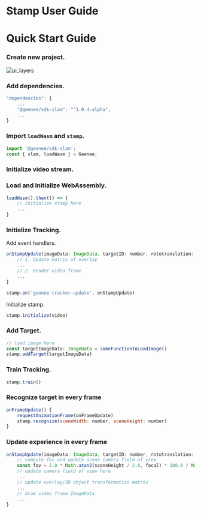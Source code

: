 # Stamp User Guide

# Quick Start Guide

### Create new project.

![ui_layers](https://eu-central-1-redbull-attachments-upload.geenee.io/attachments/7ca9f99b-92c5-4d74-9db8-c8f92bb1cfc2/fc78aa9b-be37-4fb6-973d-f73d2294aa30/ui_layers.png)

### Add dependencies.

```jsx
"dependencies": {
	...
	"@geenee/sdk-slam": "^1.0.4-alpha",
	...
}
```

### Import `loadWasm` and `stamp`.

```jsx
import '@geenee/sdk-slam';
const { slam, loadWasm } = Geenee;
```

### Initialize video stream.

### Load and Initialize WebAssembly.

```jsx
loadWasm().then(() => {
	// Initialize stamp here
	...
}
```

### Initialize Tracking.

Add event handlers.

```jsx
onStampUpdate(imageData: ImageData, targetID: number, rototranslation: [], focal: number) {
	// 1. Update matrix of overlay
	...
	// 2. Render video frame
	...
}

stamp.on('geenee-tracker-update', onStampUpdate)
```

Initialize stamp.

```jsx
stamp.initialize(video)
```

### Add Target.

```jsx
// load image here
const targetImageData: ImageData = someFunctionToLoadImage()
stamp.addTarget(targetImageData)
```

### Train Tracking.

```jsx
stamp.train()
```

### Recognize target in every frame

```jsx
onFrameUpdate() {
	requestAnimationFrame(onFrameUpdate)
	stamp.recognize(sceneWidth: number, sceneHeight: number)
}
```

### Update experience in every frame

```jsx
onStampUpdate(imageData: ImageData, targetID: number, rototranslation: [], focal: number) {
	// compute fov and update scene camera field of view
	const fov = 2.0 * Math.atan2(sceneHeight / 2.0, focal) * 180.0 / Math.PI
	// update camera field of view here
	...
	// update overlay/3D object transformation matrix
	...
	// draw video frame ImageData
	...
}
```